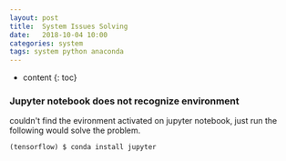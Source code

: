 ```yaml
---
layout: post
title:  System Issues Solving
date:   2018-10-04 10:00
categories: system
tags: system python anaconda
---
```

* content
{: toc}


### Jupyter notebook does not recognize environment
couldn't find the evironment activated on jupyter notebook, just run the following would solve the
problem.

`(tensorflow) $ conda install jupyter`
